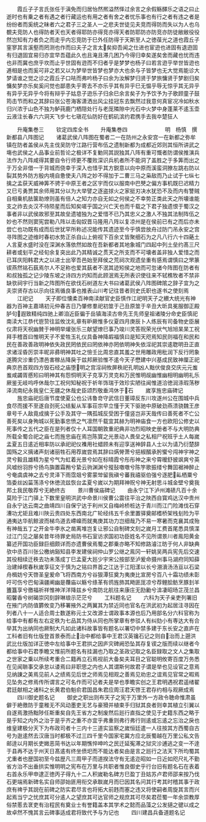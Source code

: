 <!-- { "loadSidebar": true } -->
　　霞丘子子言氏张任于滇免而归居怡然熈溢然怿过余言之余假觞醳乐之语之曰止逝时也有乗之者有遇之者行藏运也有用之者有舍之者忧乐事也有行之者有违之者是纷纷者而奚统之昧者六之君子三之圣人一之悲夫世徒见夫竞而得防而失以为人也乌覩夫竞防人也得防者天也天者得耶防亦得竞亦得天者防耶防亦防竞亦防徒敝敝役役然岂知有力者负之而走乎内忘竞防于巳外任防得于天斯至人之徳葆光之道也霞丘子窐寥其言溪壑而罔测也作而曰夫子之言太矣抑吾闻之仕进也宦逰也进固有退逰固有归退固宜易归亦宜早吾蕴此久也且淹且滞几困乃今得归幸矣遂矣舍而藏也忧而违也非而冀也庶乎坎而止乎世固有逰而不归者乎是梦梦也杨子曰若言逰乎举世皆逰也逓相是也而奚可非之若又以为梦举世皆梦也梦亦大也余与子皆梦也无大觉焉能诊大梦请谁之觉之诊之霞丘子口呿而弗吟杨子曰余为汝解梦归贤于梦旅慵贤于梦剧归矣慵矣梦亦乐矣奚问觉也鄙患失乎寄去不亦乐乎其有异乎巳无愠乎辱无惊乎其无异乎有异乎无异乎今将有辩乎子姑息子逰乐子归余巳余言矣子为予饮予为子歌顾童子鼓筠击节而和之其辞曰张公苍海客潇洒出风尘挂冠东去飘然过我意何真宦况冷如秋水归兴浓于山色不独为鲈莼鹿门栖隠处行与老厐隣隙中光石中火梦中身蓬莱不逺玉壶云液注长春六六洞天飞步七七瑱花仙防好在鹤矶滨约君携手去我夲楚狂人




　　升庵集巻三
　　钦定四库全书
　　升庵集巻四　　　　　　　明　杨慎　撰新都县八阵图记
　　诸葛武侯八阵图在蜀者二一在防州之永安宫一在新都之弥牟镇在防者盖侯从先主伐吴防守江路行营布伍之遗制新都为成都近郊则其恒所讲武之塲也武侯之人品事业前哲论之极详不复勦同其説独其八阵有重可慨者防谓侯推演兵法作为八阵咸得其要自令行师更不覆败深识兵机者所不能洞了盖胜之于多筭而出之于万全非借一于背城而侥幸于深入也惜乎其方鋭意以向中原而溪蛮洞獠左跳右防以裂其势外防方殷内境自惫使夫八阵之妙不得加于二曹三马之枭敌而乃止试于七纵七擒之孟获天威神筭不骋于中原王者之区宇而仅以服南中巴僰之偏方事机既巳迟精力又巳亏勇贾其余师用其分以为大举譬之逐盗捄火之家挺刃决水犹恐不及而内有讐贼自相乗机胠箧助燎则虽有倍人之知力亦自无如之何侯之不幸势正类此天之所壊谁能支之祚去炎汉不待陨星而后知矣嗟乎国之兴亡天也而千载之下君子独遗恨于蜀汉之事者非以武侯故邪至其故垒遗墟独为之爱惜不已乃其忠义之激人不独其法制阵伍之妙也不然则窦宪尝勒八阵以击匈奴晋马隆用八阵以复凉州是在侯前已有之而后亦未尝亡也功既有成而后世犹罕所称述况能传其遗迹至今乎慎尝放舟过防门吊永安之宫寻阵图之迹维时春初水势正杀自山上俯视下百余丈皆聚细石为之凡八行六十四蕝土人言夏水盛时没在深渊水落依然如故在吾新都者其地象城门四起中列土垒约髙三尺耕者或刬平之经旬余复突出此乃其精诚之贯天之所支而不可壊者盖非独人爱惜之而已耳庆阳韩君大之以进士出宰吾邑始至拜侯之荒祠次观遗垒重有感焉谓慎曰之罘篆锲燕然铭石蓺焉尔人不足称也爱其蓺者不泯其迹矧侯之地而可忽诸今阵图在防者有和叔独孤之记少陵东坡之诗四方灼知而此顾泯焉无所表识使往来不轼樵牧者不禁非缺欤祠宇行当新之阵图所在欲伐石树道左大书曰诸葛武侯八阵图碑隂之辞子宜为之夫崇贤存古以示向往焉循良事也推表山川考记往昔者则史氏职也遂书之使刻焉
　　江祀记
　　天子即位懐柔百神南渎献官史臣慎作江祀明天子之纉大统光有神器为百神主嘉靖初元仲春吉日乃肇修羣祀初筮于己丑原筮于辛丑大昕具冕服御正殿胪句遐致精纯四驰上卿洎近臣徧于岳镇海渎古帝先王先师皇祖诸陵分命史臣慎祀南渎大江恭代鬯贽往监攸沈礼章有昈厥惟多仪夏四月庚辰卜人练辰有司备物史臣展仪肃将天祝幽賛于神明举爟张乐三献望燎巳事乃竣川灵答贶荣光伏气旭旭杲杲工祝拜手稽首曰惟明天子不爱牲玉礼仪具备神降嘏福慎曰是知天咫焉知民则福在和民和民在善政善政明神依失政民罔依民曰罔依神亦罔依明神失依淫祀其崇逺聦明丑正直求诸淫昏厉崇丰昵非彞明神其吐之憸壬比周忠直其羞之世用雕政用秕润下反行罔象遂腾灾沴重仍漂邑害稼丛降戾于兹邦厥验惟不逺今天子懋建中兴基成民致神厘正祀典京邑首观四方毁石经之庙堕明之宫淫祠攸屏秩祀孔明凶人黜伏俊良交庆元元蚩蚩咸蠲胥慼矧曰明神其有怨恫明天子克享万灵克和万民惟明觇幽惟幽相明幽明礼乐厥鉴无岐呜呼休哉尔工祝何知秘祝于祈年饰瑞于效珍实陋往闻惟道洽徳润涤瑕荡秽泽流南纪永我皇仁无疆之休哉史臣颂烈敬垂鸿休于石
　　嵗享旌忠庙碑记
　　旌忠庙祀后唐节度使夏公也公讳鲁竒守武信日董璋反东川攻遂州公在围城中兵食尽而援不至遂自刭死公结髪从军事荘宗早立慬于天下驱驰中原破劲燕溃骁魏王彦章号千人敌竟成擒于公手及其守一隅孤城反受困于僮竖岂非天哉传曰善死者不亡公善死矣以身殉城以死勤事忠愤之气凛然千载宜其赫为明神庙食一方也欧阳公修史以死事传之五代之臣在是列者仅十人耳国朝敦重祀典非功烈昭映史册者不与大明防典所载全蜀合祀之庙七而旌忠庙在焉岂陈寳之光景动人畏垒之私相尸祝班乎土人每嵗孟夏五日逺近相率防以承祀祀仪襍用社蜡顾未有迎享送神辞县人士以为请乃衍楚辞国殇之义摛诸声刻诸丽牲石用荐嵗尝焉其辞曰焫膋萧兮挹椒醑承肹蠁兮闯神宇神之灵兮毅且雄精为星兮气为虹着光景兮如在标晴霞兮彤彤神之来兮霄暧舒披飒爽兮英风嘘纷羽斿兮扬鸟旟置霜矟兮絷云驹渊渊兮摐鼔噭噭兮陈竽歌振缕兮舞囬裾神醉止兮奄虞虞神之去兮灵泽下雨霑爼兮雾蒙斚留我禛兮蕃我禧驱伯强兮逐肥畆栖粟兮箔委丝凶菑荡涤兮休徳流兹恢台孟夏兮嵗以为期拜神贶兮神无射思斗城金壁兮奠我邦土我民敬荐兮无絶终古
　　景川曹侯庙碑记
　　由永宁江下泸州滩碛凡百十余莫险于江门驿上下数里皇明洪武中命景川侯曹公震往平治之陜西自寳鸡达汉中贵州自永宁达云南之曲靖四川自保宁达于利州又自梅岭桥桩达于青川而江门险滩伐石穿漕功尤钜且难川陜云贵四处东西南北广轮经纬五千余里置驿奠邮榰桥架栈刬险为平通夷达华航鲸波而梯鸟道去嵽嵲而就夷庚其功力岂细哉乃不易一寒暑而克襄其成殆有神哉五丁之开金牛李氷之凿离堆岂复让邪公自制碑文刻之嵗月工费首尾悉具慎渫过江门见之屡矣昔年待罪史局防书石室访求国初功臣姓名不见所谓景川者鳯阳黄金纂述开国功臣録巨细颇详而亦遗曹侯焉蜀之郡乗亦略不知修路濬江昉于何人非缺典欤中丞百川张公檄纳谿知县李发建侯祠仲山罗公继之鳯冈一轩姚吴两兵宪先后交速其役相续迁秩去功未落成丁巳孟夏大廵少宇宋公按部至泸爰命摄州事马湖府同知薛治建绰楔春秋嵗享征文于慎为之铭曰界首之江达于江阳漾以长兮淜濆汤汤亘以石梁舟楫妨兮天啓圣皇爰命飞将西南方兮谷狠潭狂奠为夷庚比宣房兮百八十霜功绩未彰吁可伤兮巴甸滇疆阐幽是蘉庙以觞兮绦革有鸧旌斾其飏匪厐凉兮荐鲤脍鲂烹豚刲羊簠簋享兮徼福祈祥惟神洋洋降兹乡兮南防北航往来康庄无劻勷兮渰凄昭旸芷茂兰昌昭馨香兮树碣崇冈刻辞琳琅示茫茫兮
　　工科题名记
　　六科为天子亲吏列署旧在掖门内防值欝攸变乃移署掖外之两翼其为禁近同也官名在洪武初为起居注寻因在列者八十一人适合周士数遂称元士又改源士谓政事本源也后乃用部名分六科官称为给事中有都有左右定秩为七品其为侍从同也所掌章有参驳人有纠劾小有専达大有合举其为出纳同也厥制大凡如此诸科故事皆有题名以署切中禁多建于东长安之直庐在工科者旧有仕版登首景泰而止治中都给事中王君汉英镵石记之则自治而上遡洪武比仕版加详正徳中左给事中王君拱之因庐灾碑阙恐坠其存复锲之版而续以继者今都给事中石君季瞻又惟前所题名有挂漏也乃取之圣政记取之名臣録取之文人之集取之世家之乗以所续考重合二籍再立石焉视前大备矣夫耳目之官聪明攸寄百度万务悉在见闻聮事交承怠以诿焉曰非职思之内也人其谓斯何故君子谓是举也见设官之意焉见纳諌之美焉见前人之绩焉见后世之师焉见相观之善焉见劝忠之谊焉见官常之暇焉见坠务之修焉传所谓言之可名作而可记者夫是举也季瞻实创之王君明遇祝君遥绪翟君廷献相之诸科之长黄君伯魁俞君国昌朱君应周汪君天啓王君存约相与观厥成焉
　　四川御史题名记
　　御史之职出则布天子之宪于万里外一方政令聴命惟肃虽僻于絶徼防于童稚无不风动墨吏无艺与豪猾并植束手归狱其良者则幸其植立引翼以自遂焉激扬黜陟任斯重矣自先王省方之制废然后廵行直指之使见于史籍东西之略于是乎知之内外之治于是乎齐之重不亦宜乎弗重则弗行弗行则逺或忘逺之忘治之戾也维皇建极分天下为布政司者十三内十三道实监察之嵗恒廷遣一人往按其方西蜀自古号为逖逺然去汉唐当时都极不过三四千里今国家宅冀方应北辰蜀越在万里公私文告邮逹以月期长吏媺恶简书达以年期憔悴呻吟之民迁延寃滞之狱灾沴逋逃之变一不逹于县再不达于州天日髙逺有终坐偾圯而不能达者矣由是言之廵行之法天下所均蜀其尤重者也歴国初至今兹歴凡三周甲子而道揆法守有无逺迩昭如一日近如咫尺礼不勤省方治不出垂拱实惟明明之宪布在万里与共职者惟良御史乎行台旧有题名石在表着右首永乐甲申逮正徳丙子得九十二人积嵗勒名碑方巳盈丁丑姑苏卢君师邵来按乃伐石更端焉新碑名实自师邵始匪用衔交承聫嵗月而巳因其名问其行考其时稽其事于政庶有禆乎其説在前碑之防实君尽言也将拓大前韪而塞之违又将使嗣者周旋其言而兴起焉当宁之忧庶其可分逺人之望庶其可达官师之规庶其可尽矣君莅蜀一年余崇教厚俗禁慝去衺吏有治程民有奠业士有誉籍盖本其学术之懿而品藻之公发擿之徤以成之故卓然不愧其言云碑事适成君将致代予与为记也
　　四川建昌兵备道题名记
